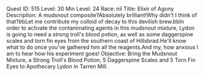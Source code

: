 Quest ID: 515
Level: 30
Min Level: 24
Race: nil
Title: Elixir of Agony
Description: A mudsnout composite?Absolutely brilliant!Why didn't I think of that?$b$bLet me contribute my colloid of decay to this devilish brew.$b$bIn order to activate the contaminating agents in this mudsnout mixture, Lydon is going to need a strong troll's blood potion, as well as some daggerspine scales and torn fin eyes from the southern coast of Hillsbrad.He'll know what to do once you've gathered him all the reagents.And my, how anxious I am to hear how his experiment goes!
Objective: Bring the Mudsnout Mixture, a Strong Troll's Blood Potion, 5 Daggerspine Scales and 5 Torn Fin Eyes to Apothecary Lydon in Tarren Mill.
